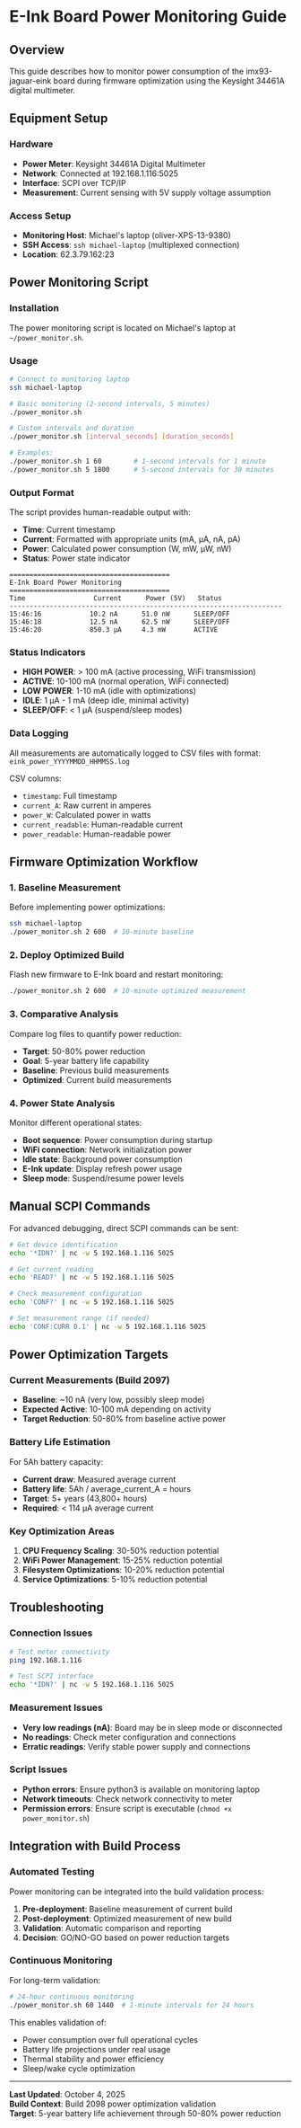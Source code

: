 # E-Ink Board Power Monitoring Guide

## Overview

This guide describes how to monitor power consumption of the imx93-jaguar-eink board during firmware optimization using the Keysight 34461A digital multimeter.

## Equipment Setup

### Hardware
- **Power Meter**: Keysight 34461A Digital Multimeter
- **Network**: Connected at 192.168.1.116:5025
- **Interface**: SCPI over TCP/IP
- **Measurement**: Current sensing with 5V supply voltage assumption

### Access Setup
- **Monitoring Host**: Michael's laptop (oliver-XPS-13-9380)
- **SSH Access**: `ssh michael-laptop` (multiplexed connection)
- **Location**: 62.3.79.162:23

## Power Monitoring Script

### Installation
The power monitoring script is located on Michael's laptop at `~/power_monitor.sh`.

### Usage
```bash
# Connect to monitoring laptop
ssh michael-laptop

# Basic monitoring (2-second intervals, 5 minutes)
./power_monitor.sh

# Custom intervals and duration
./power_monitor.sh [interval_seconds] [duration_seconds]

# Examples:
./power_monitor.sh 1 60        # 1-second intervals for 1 minute
./power_monitor.sh 5 1800      # 5-second intervals for 30 minutes
```

### Output Format
The script provides human-readable output with:
- **Time**: Current timestamp
- **Current**: Formatted with appropriate units (mA, µA, nA, pA)
- **Power**: Calculated power consumption (W, mW, µW, nW)
- **Status**: Power state indicator

```
========================================
E-Ink Board Power Monitoring
========================================
Time                 Current      Power (5V)   Status         
--------------------------------------------------------------------
15:46:16            10.2 nA      51.0 nW      SLEEP/OFF      
15:46:18            12.5 nA      62.5 nW      SLEEP/OFF      
15:46:20            850.3 µA     4.3 mW       ACTIVE         
```

### Status Indicators
- **HIGH POWER**: > 100 mA (active processing, WiFi transmission)
- **ACTIVE**: 10-100 mA (normal operation, WiFi connected)
- **LOW POWER**: 1-10 mA (idle with optimizations)
- **IDLE**: 1 µA - 1 mA (deep idle, minimal activity)
- **SLEEP/OFF**: < 1 µA (suspend/sleep modes)

### Data Logging
All measurements are automatically logged to CSV files with format:
`eink_power_YYYYMMDD_HHMMSS.log`

CSV columns:
- `timestamp`: Full timestamp
- `current_A`: Raw current in amperes
- `power_W`: Calculated power in watts
- `current_readable`: Human-readable current
- `power_readable`: Human-readable power

## Firmware Optimization Workflow

### 1. Baseline Measurement
Before implementing power optimizations:
```bash
ssh michael-laptop
./power_monitor.sh 2 600  # 10-minute baseline
```

### 2. Deploy Optimized Build
Flash new firmware to E-Ink board and restart monitoring:
```bash
./power_monitor.sh 2 600  # 10-minute optimized measurement
```

### 3. Comparative Analysis
Compare log files to quantify power reduction:
- **Target**: 50-80% power reduction
- **Goal**: 5-year battery life capability
- **Baseline**: Previous build measurements
- **Optimized**: Current build measurements

### 4. Power State Analysis
Monitor different operational states:
- **Boot sequence**: Power consumption during startup
- **WiFi connection**: Network initialization power
- **Idle state**: Background power consumption
- **E-Ink update**: Display refresh power usage
- **Sleep mode**: Suspend/resume power levels

## Manual SCPI Commands

For advanced debugging, direct SCPI commands can be sent:

```bash
# Get device identification
echo '*IDN?' | nc -w 5 192.168.1.116 5025

# Get current reading
echo 'READ?' | nc -w 5 192.168.1.116 5025

# Check measurement configuration
echo 'CONF?' | nc -w 5 192.168.1.116 5025

# Set measurement range (if needed)
echo 'CONF:CURR 0.1' | nc -w 5 192.168.1.116 5025
```

## Power Optimization Targets

### Current Measurements (Build 2097)
- **Baseline**: ~10 nA (very low, possibly sleep mode)
- **Expected Active**: 10-100 mA depending on activity
- **Target Reduction**: 50-80% from baseline active power

### Battery Life Estimation
For 5Ah battery capacity:
- **Current draw**: Measured average current
- **Battery life**: 5Ah / average_current_A = hours
- **Target**: 5+ years (43,800+ hours)
- **Required**: < 114 µA average current

### Key Optimization Areas
1. **CPU Frequency Scaling**: 30-50% reduction potential
2. **WiFi Power Management**: 15-25% reduction potential  
3. **Filesystem Optimizations**: 10-20% reduction potential
4. **Service Optimizations**: 5-10% reduction potential

## Troubleshooting

### Connection Issues
```bash
# Test meter connectivity
ping 192.168.1.116

# Test SCPI interface
echo '*IDN?' | nc -w 5 192.168.1.116 5025
```

### Measurement Issues
- **Very low readings (nA)**: Board may be in sleep mode or disconnected
- **No readings**: Check meter configuration and connections
- **Erratic readings**: Verify stable power supply and connections

### Script Issues
- **Python errors**: Ensure python3 is available on monitoring laptop
- **Network timeouts**: Check network connectivity to meter
- **Permission errors**: Ensure script is executable (`chmod +x power_monitor.sh`)

## Integration with Build Process

### Automated Testing
Power monitoring can be integrated into the build validation process:

1. **Pre-deployment**: Baseline measurement of current build
2. **Post-deployment**: Optimized measurement of new build  
3. **Validation**: Automatic comparison and reporting
4. **Decision**: GO/NO-GO based on power reduction targets

### Continuous Monitoring
For long-term validation:
```bash
# 24-hour continuous monitoring
./power_monitor.sh 60 1440  # 1-minute intervals for 24 hours
```

This enables validation of:
- Power consumption over full operational cycles
- Battery life projections under real usage
- Thermal stability and power efficiency
- Sleep/wake cycle optimization

---

**Last Updated**: October 4, 2025  
**Build Context**: Build 2098 power optimization validation  
**Target**: 5-year battery life achievement through 50-80% power reduction
